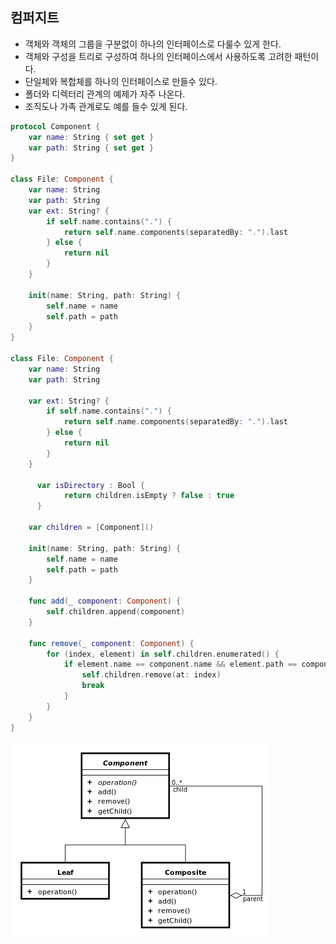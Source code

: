 ## 컴퍼지트

* 객체와 객체의 그룹을 구분없이 하나의 인터페이스로 다룰수 있게 한다.
* 객체와 구성을 트리로 구성하여 하나의 인터페이스에서 사용하도록 고려한 패턴이다.
* 단일체와 복합체를 하나의 인터페이스로 만들수 있다.
* 폴더와 디렉터리 관계의 예제가 자주 나온다.
* 조직도나 가족 관계로도 예를 들수 있게 된다.

```swift
protocol Component {
    var name: String { set get }
    var path: String { set get }
}

class File: Component {
    var name: String
    var path: String
    var ext: String? {
        if self.name.contains(".") {
            return self.name.components(separatedBy: ".").last
        } else {
            return nil
        }
    }

    init(name: String, path: String) {
        self.name = name
        self.path = path
    }
}

class File: Component {
    var name: String
    var path: String

    var ext: String? {
        if self.name.contains(".") {
            return self.name.components(separatedBy: ".").last
        } else {
            return nil
        }
    }

	  var isDirectory : Bool {
			return children.isEmpty ? false : true
	  }

    var children = [Component]()

    init(name: String, path: String) {
        self.name = name
        self.path = path
    }

    func add(_ component: Component) {
        self.children.append(component)
    }

    func remove(_ component: Component) {
        for (index, element) in self.children.enumerated() {
            if element.name == component.name && element.path == component.path {
                self.children.remove(at: index)
                break
            }
        }
    }
}
```

![pattern](../resources/composite.png)
